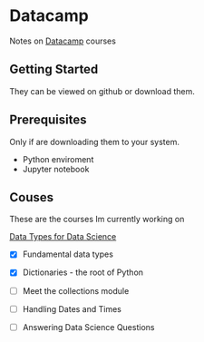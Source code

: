 
# Datacamp 

Notes on [Datacamp](https://www.datacamp.com) courses

## Getting Started
They can be viewed on github or download them.

## Prerequisites
Only if are downloading them to your system.
- Python enviroment
- Jupyter notebook


## Couses
These are the courses Im currently working on 

[Data Types for Data Science](https://www.datacamp.com/courses/data-types-for-data-science)
- [x] Fundamental data types
- [x] Dictionaries - the root of Python
- [ ] Meet the collections module
- [ ] Handling Dates and Times
- [ ] Answering Data Science Questions

